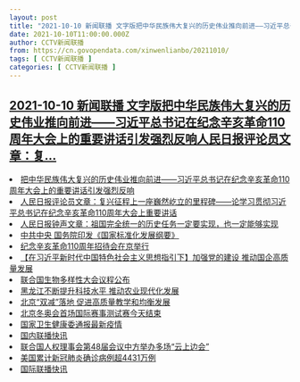 ```yaml
---
layout: post
title: "2021-10-10 新闻联播 文字版把中华民族伟大复兴的历史伟业推向前进——习近平总书记在纪念辛亥革命110周年大会上的重要讲话引发强烈反响人民日报评论员文章：复"
date: 2021-10-10T11:00:00.000Z
author: CCTV新闻联播
from: https://cn.govopendata.com/xinwenlianbo/20211010/
tags: [ CCTV新闻联播 ]
categories: [ CCTV新闻联播 ]
---
```

<!--1633863600000-->
[2021-10-10 新闻联播 文字版把中华民族伟大复兴的历史伟业推向前进——习近平总书记在纪念辛亥革命110周年大会上的重要讲话引发强烈反响人民日报评论员文章：复...](https://cn.govopendata.com/xinwenlianbo/20211010/)
------

<div>
<li><a target="_blank" href="https://cn.govopendata.com/xinwenlianbo/20211010/#261921">把中华民族伟大复兴的历史伟业推向前进——习近平总书记在纪念辛亥革命110周年大会上的重要讲话引发强烈反响</a></li><li><a target="_blank" href="https://cn.govopendata.com/xinwenlianbo/20211010/#261922">人民日报评论员文章：复兴征程上一座巍然屹立的里程碑——论学习贯彻习近平总书记在纪念辛亥革命110周年大会上重要讲话</a></li><li><a target="_blank" href="https://cn.govopendata.com/xinwenlianbo/20211010/#261923">人民日报钟声文章：祖国完全统一的历史任务一定要实现，也一定能够实现</a></li><li><a target="_blank" href="https://cn.govopendata.com/xinwenlianbo/20211010/#261924">中共中央 国务院印发《国家标准化发展纲要》</a></li><li><a target="_blank" href="https://cn.govopendata.com/xinwenlianbo/20211010/#261925">纪念辛亥革命110周年招待会在京举行</a></li><li><a target="_blank" href="https://cn.govopendata.com/xinwenlianbo/20211010/#261926">【在习近平新时代中国特色社会主义思想指引下】加强党的建设 推动国企高质量发展</a></li><li><a target="_blank" href="https://cn.govopendata.com/xinwenlianbo/20211010/#261927">联合国生物多样性大会议程公布</a></li><li><a target="_blank" href="https://cn.govopendata.com/xinwenlianbo/20211010/#261928">黑龙江不断提升科技水平 推动农业现代化发展</a></li><li><a target="_blank" href="https://cn.govopendata.com/xinwenlianbo/20211010/#261929">北京“双减”落地 促进高质量教学和均衡发展</a></li><li><a target="_blank" href="https://cn.govopendata.com/xinwenlianbo/20211010/#261930">北京冬奥会首场国际赛事测试赛今天结束</a></li><li><a target="_blank" href="https://cn.govopendata.com/xinwenlianbo/20211010/#261931">国家卫生健康委通报最新疫情</a></li><li><a target="_blank" href="https://cn.govopendata.com/xinwenlianbo/20211010/#261932">国内联播快讯</a></li><li><a target="_blank" href="https://cn.govopendata.com/xinwenlianbo/20211010/#261933">联合国人权理事会第48届会议中方举办多场“云上边会”</a></li><li><a target="_blank" href="https://cn.govopendata.com/xinwenlianbo/20211010/#261934">美国累计新冠肺炎确诊病例超4431万例</a></li><li><a target="_blank" href="https://cn.govopendata.com/xinwenlianbo/20211010/#261935">国际联播快讯</a></li>
</div>
